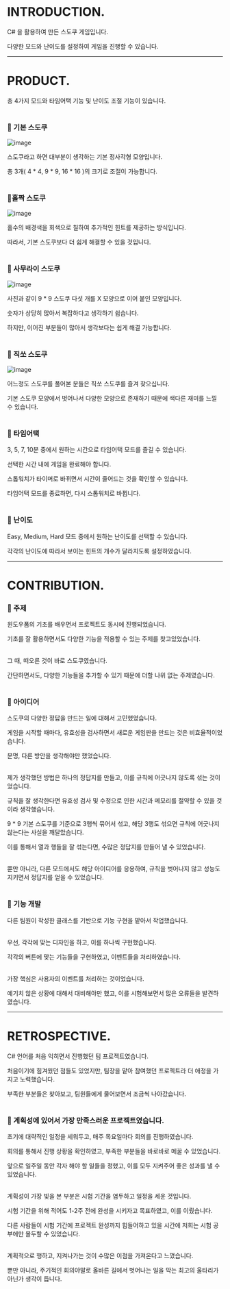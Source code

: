 # INTRODUCTION.

C# 을 활용하여 만든 스도쿠 게임입니다. 

다양한 모드와 난이도를 설정하여 게임을 진행할 수 있습니다.

---

# PRODUCT.

총 4가지 모드와 타임어택 기능 및 난이도 조절 기능이 있습니다.<br/><br/>

### 🐽 기본 스도쿠 
![image](https://github.com/KimDongGyun23/C-Programing/assets/104538667/f990cb78-2084-436e-ad03-d20eb431cefa)

스도쿠라고 하면 대부분이 생각하는 기본 정사각형 모양입니다.
 
총 3개( 4 * 4, 9 * 9, 16 * 16 )의 크기로 조절이 가능합니다.<br/><br/>

### 🐽홀짝 스도쿠
![image](https://github.com/KimDongGyun23/C-Programing/assets/104538667/2d4e6780-40a6-4089-99e2-fed943e13bf4)

홀수의 배경색을 회색으로 칠하여 추가적인 힌트를 제공하는 방식입니다. 

따라서, 기본 스도쿠보다 더 쉽게 해결할 수 있을 것입니다.<br/><br/>

### 🐽 사무라이 스도쿠
![image](https://github.com/KimDongGyun23/C-Programing/assets/104538667/614c8fa2-d79a-4b61-a4df-18f7c4685528)

사진과 같이 9 * 9 스도쿠 다섯 개를 X 모양으로 이어 붙인 모양입니다.
 
숫자가 상당히 많아서 복잡하다고 생각하기 쉽습니다. 

하지만, 이어진 부분들이 많아서 생각보다는 쉽게 해결 가능합니다.<br/><br/>

### 🐽 직쏘 스도쿠
![image](https://github.com/KimDongGyun23/C-Programing/assets/104538667/78a17dc7-82df-445b-a938-35dcac62bbbd)

어느정도 스도쿠를 풀어본 분들은 직쏘 스도쿠를 즐겨 찾으십니다. 

기본 스도쿠 모양에서 벗어나서 다양한 모양으로 존재하기 때문에 색다른 재미를 느낄 수 있습니다.  <br/><br/>

### 🐽 타임어택
3, 5, 7, 10분 중에서 원하는 시간으로 타임어택 모드를 즐길 수 있습니다.

선택한 시간 내에 게임을 완료해야 합니다. 

스톱워치가 타이머로 바뀌면서 시간이 줄어드는 것을 확인할 수 있습니다. 

타임어택 모드를 종료하면, 다시 스톱워치로 바뀝니다.<br/><br/>

### 🐽 난이도
Easy, Medium, Hard 모드 중에서 원하는 난이도를 선택할 수 있습니다. 

각각의 난이도에 따라서 보이는 힌트의 개수가 달라지도록 설정하였습니다. 

---

# CONTRIBUTION.

### 🐽 주제
윈도우폼의 기초를 배우면서 프로젝트도 동시에 진행되었습니다.

기초를 잘 활용하면서도 다양한 기능을 적용할 수 있는 주제를 찾고있었습니다.<br/><br/>

그 때, 떠오른 것이 바로 스도쿠였습니다.

간단하면서도, 다양한 기능들을 추가할 수 있기 때문에 더할 나위 없는 주제였습니다.<br/><br/>

### 🐽 아이디어
스도쿠의 다양한 정답을 만드는 일에 대해서 고민했었습니다.

게임을 시작할 때마다, 유효성을 검사하면서 새로운 게임판을 만드는 것은 비효율적이었습니다.

분명, 다른 방안을 생각해야만 했었습니다.<br/><br/>

제가 생각했던 방법은 하나의 정답지를 만들고, 이를 규칙에 어긋나지 않도록 섞는 것이었습니다.

규칙을 잘 생각한다면 유효성 검사 및 수정으로 인한 시간과 메모리를 절약할 수 있을 것이라 생각했습니다.

9 * 9 기본 스도쿠를 기준으로 3행씩 묶어서 섞고, 해당 3행도 섞으면 규칙에 어긋나지 않는다는 사실을 깨달았습니다.

이를 통해서 열과 행들을 잘 섞는다면, 수많은 정답지를 만들어 낼 수 있었습니다.<br/><br/>

뿐만 아니라, 다른 모드에서도 해당 아이디어를 응용하여, 규칙을 벗어나지 않고 성능도 지키면서 정답지를 얻을 수 있었습니다.<br/><br/>


### 🐽 기능 개발
다른 팀원이 작성한 클래스를 기반으로 기능 구현을 맡아서 작업했습니다. <br/><br/>


우선, 각각에 맞는 디자인을 하고, 이를 하나씩 구현했습니다.

각각의 버튼에 맞는 기능들을 구현하였고, 이벤트들을 처리하였습니다.<br/><br/>


가장 핵심은 사용자의 이벤트를 처리하는 것이었습니다.<br/>

예기치 않은 상황에 대해서 대비해야만 했고, 이를 시험해보면서 많은 오류들을 발견하였습니다.

---

# RETROSPECTIVE.

C# 언어를 처음 익히면서 진행했던 팀 프로젝트였습니다.

처음이기에 힘겨웠던 점들도 있었지만, 팀장을 맡아 참여했던 프로젝트라 더 애정을 가지고 노력했습니다.

부족한 부분들은 찾아보고, 팀원들에게 물어보면서 조금씩 나아갔습니다.<br/><br/>


### 🐽 계획성에 있어서 가장 만족스러운 프로젝트였습니다.

초기에 대략적인 일정을 세워두고, 매주 목요일마다 회의를 진행하였습니다.

회의를 통해서 진행 상황을 확인하였고, 부족한 부분들을 바로바로 메꿀 수 있었습니다. 

앞으로 일주일 동안 각자 해야 할 일들을 정했고, 이를 모두 지켜주어 좋은 성과를 낼 수 있었습니다.<br/><br/>


계획성이 가장 빛을 본 부분은 시험 기간을 염두하고 일정을 세운 것입니다. 

시험 기간을 위해 적어도 1-2주 전에 완성을 시키자고 목표하였고, 이를 이뤘습니다.

다른 사람들이 시험 기간에 프로젝트 완성까지 힘들어하고 있을 시간에 저희는 시험 공부에만 몰두할 수 있었습니다.<br/><br/>


계획적으로 행하고, 지켜나가는 것이 수많은 이점을 가져온다고 느꼈습니다.

뿐만 아니라, 주기적인 회의야말로 올바른 길에서 벗어나는 일을 막는 최고의 울타리가 아닌가 생각이 듭니다.
